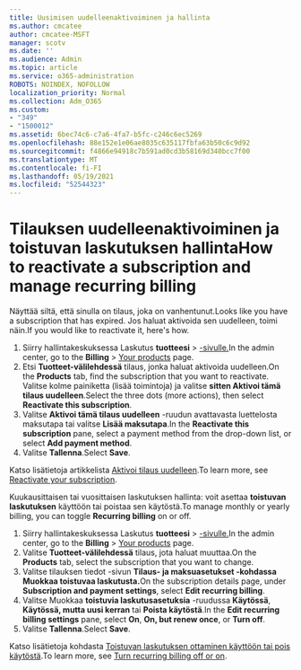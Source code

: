 ```yaml
---
title: Uusimisen uudelleenaktivoiminen ja hallinta
ms.author: cmcatee
author: cmcatee-MSFT
manager: scotv
ms.date: ''
ms.audience: Admin
ms.topic: article
ms.service: o365-administration
ROBOTS: NOINDEX, NOFOLLOW
localization_priority: Normal
ms.collection: Adm_O365
ms.custom:
- "349"
- "1500012"
ms.assetid: 6bec74c6-c7a6-4fa7-b5fc-c246c6ec5269
ms.openlocfilehash: 88e152e1e06ae8035c635117fbfa63b50c6c9d92
ms.sourcegitcommit: f4866e94918c7b591ad0cd3b58169d340bcc7f00
ms.translationtype: MT
ms.contentlocale: fi-FI
ms.lasthandoff: 05/19/2021
ms.locfileid: "52544323"
---
```

# <a name="how-to-reactivate-a-subscription-and-manage-recurring-billing"></a><span data-ttu-id="51269-102">Tilauksen uudelleenaktivoiminen ja toistuvan laskutuksen hallinta</span><span class="sxs-lookup"><span data-stu-id="51269-102">How to reactivate a subscription and manage recurring billing</span></span>

<span data-ttu-id="51269-103">Näyttää siltä, että sinulla on tilaus, joka on vanhentunut.</span><span class="sxs-lookup"><span data-stu-id="51269-103">Looks like you have a subscription that has expired.</span></span> <span data-ttu-id="51269-104">Jos haluat aktivoida sen uudelleen, toimi näin.</span><span class="sxs-lookup"><span data-stu-id="51269-104">If you would like to reactivate it, here's how.</span></span>
  
1. <span data-ttu-id="51269-105">Siirry hallintakeskuksessa Laskutus **tuotteesi**  >  [-sivulle.](https://go.microsoft.com/fwlink/p/?linkid=842054)</span><span class="sxs-lookup"><span data-stu-id="51269-105">In the admin center, go to the **Billing** > [Your products](https://go.microsoft.com/fwlink/p/?linkid=842054) page.</span></span>
2. <span data-ttu-id="51269-106">Etsi **Tuotteet-välilehdessä** tilaus, jonka haluat aktivoida uudelleen.</span><span class="sxs-lookup"><span data-stu-id="51269-106">On the **Products** tab, find the subscription that you want to reactivate.</span></span> <span data-ttu-id="51269-107">Valitse kolme painiketta (lisää toimintoja) ja valitse **sitten Aktivoi tämä tilaus uudelleen**.</span><span class="sxs-lookup"><span data-stu-id="51269-107">Select the three dots (more actions), then select **Reactivate this subscription**.</span></span>
3. <span data-ttu-id="51269-108">Valitse **Aktivoi tämä tilaus uudelleen** -ruudun avattavasta luettelosta maksutapa tai valitse **Lisää maksutapa**.</span><span class="sxs-lookup"><span data-stu-id="51269-108">In the **Reactivate this subscription** pane, select a payment method from the drop-down list, or select **Add payment method**.</span></span>
4. <span data-ttu-id="51269-109">Valitse **Tallenna**.</span><span class="sxs-lookup"><span data-stu-id="51269-109">Select **Save**.</span></span>

<span data-ttu-id="51269-110">Katso lisätietoja artikkelista [Aktivoi tilaus uudelleen](/microsoft-365/commerce/subscriptions/reactivate-your-subscription).</span><span class="sxs-lookup"><span data-stu-id="51269-110">To learn more, see [Reactivate your subscription](/microsoft-365/commerce/subscriptions/reactivate-your-subscription).</span></span>

<span data-ttu-id="51269-111">Kuukausittaisen tai vuosittaisen laskutuksen hallinta: voit asettaa **toistuvan laskutuksen** käyttöön tai poistaa sen käytöstä.</span><span class="sxs-lookup"><span data-stu-id="51269-111">To manage monthly or yearly billing, you can toggle **Recurring billing** on or off.</span></span>
  
1. <span data-ttu-id="51269-112">Siirry hallintakeskuksessa Laskutus **tuotteesi**  >  [-sivulle.](https://go.microsoft.com/fwlink/p/?linkid=842054)</span><span class="sxs-lookup"><span data-stu-id="51269-112">In the admin center, go to the **Billing** > [Your products](https://go.microsoft.com/fwlink/p/?linkid=842054) page.</span></span>
2. <span data-ttu-id="51269-113">Valitse **Tuotteet-välilehdessä** tilaus, jota haluat muuttaa.</span><span class="sxs-lookup"><span data-stu-id="51269-113">On the **Products** tab, select the subscription that you want to change.</span></span>
3. <span data-ttu-id="51269-114">Valitse tilauksen tiedot -sivun **Tilaus- ja maksuasetukset -kohdassa** **Muokkaa toistuvaa laskutusta.**</span><span class="sxs-lookup"><span data-stu-id="51269-114">On the subscription details page, under **Subscription and payment settings**, select **Edit recurring billing**.</span></span>
4. <span data-ttu-id="51269-115">Valitse Muokkaa **toistuvia laskutusasetuksia** -ruudussa **Käytössä**, **Käytössä, mutta uusi kerran** tai **Poista käytöstä**.</span><span class="sxs-lookup"><span data-stu-id="51269-115">In the **Edit recurring billing settings** pane, select **On**, **On, but renew once**, or **Turn off**.</span></span>
5. <span data-ttu-id="51269-116">Valitse **Tallenna**.</span><span class="sxs-lookup"><span data-stu-id="51269-116">Select **Save**.</span></span>

<span data-ttu-id="51269-117">Katso lisätietoja kohdasta [Toistuvan laskutuksen ottaminen käyttöön tai pois käytöstä](/microsoft-365/commerce/subscriptions/renew-your-subscription#turn-recurring-billing-off-or-on).</span><span class="sxs-lookup"><span data-stu-id="51269-117">To learn more, see [Turn recurring billing off or on](/microsoft-365/commerce/subscriptions/renew-your-subscription#turn-recurring-billing-off-or-on).</span></span>